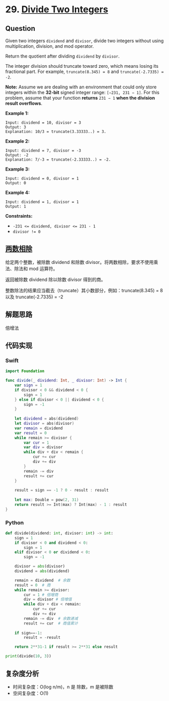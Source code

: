 # 29. [Divide Two Integers](https://leetcode.com/problems/divide-two-integers)

## Question

Given two integers `dividend` and `divisor`, divide two integers without using multiplication, division, and mod operator.

Return the quotient after dividing `dividend` by `divisor`.

The integer division should truncate toward zero, which means losing its fractional part. For example, `truncate(8.345) = 8` and `truncate(-2.7335) = -2`.

**Note:** Assume we are dealing with an environment that could only store integers within the **32-bit** signed integer range: `[−231, 231 − 1]`. For this problem, assume that your function **returns** `231 − 1` **when the division result overflows**.

**Example 1:**

```
Input: dividend = 10, divisor = 3
Output: 3
Explanation: 10/3 = truncate(3.33333..) = 3.
```

**Example 2:**

```
Input: dividend = 7, divisor = -3
Output: -2
Explanation: 7/-3 = truncate(-2.33333..) = -2.
```

**Example 3:**

```
Input: dividend = 0, divisor = 1
Output: 0
```

**Example 4:**

```
Input: dividend = 1, divisor = 1
Output: 1
```

**Constraints:**

- `-231 <= dividend, divisor <= 231 - 1`
- `divisor != 0`

## [两数相除](https://leetcode-cn.com/problems/divide-two-integers/)

给定两个整数，被除数 dividend 和除数 divisor。将两数相除，要求不使用乘法、除法和 mod 运算符。

返回被除数 dividend 除以除数 divisor 得到的商。

整数除法的结果应当截去（truncate）其小数部分，例如：truncate(8.345) = 8 以及 truncate(-2.7335) = -2

## 解题思路

倍增法

## 代码实现

### Swift

```swift
import Foundation

func divide(_ dividend: Int, _ divisor: Int) -> Int {
    var sign = 1
    if divisor < 0 && dividend < 0 {
        sign = 1
    } else if divisor < 0 || dividend < 0 {
        sign = -1
    }
    
    let dividend = abs(dividend)
    let divisor = abs(divisor)
    var remain = dividend
    var result = 0
    while remain >= divisor {
        var cur = 1
        var div = divisor
        while div + div < remain {
            cur += cur
            div += div
        }
        remain -= div
        result += cur
    }
    
    result = sign == -1 ? 0 - result : result
    
    let max: Double = pow(2, 31)
    return result >= Int(max) ? Int(max) - 1 : result
}
```

### Python

```python
def divide(dividend: int, divisor: int) -> int:
    sign = 1
    if divisor < 0 and dividend < 0:
        sign = 1
    elif divisor < 0 or dividend < 0:
        sign = -1

    divisor = abs(divisor)
    dividend = abs(dividend)

    remain = dividend  # 余数
    result = 0  # 商
    while remain >= divisor: 
        cur = 1 # 倍增商
        div = divisor # 倍增值
        while div + div < remain:
            cur += cur 
            div += div 
        remain -= div  # 余数递减
        result += cur  # 商值累计
    
    if sign==-1:
        result = -result

    return 2**31-1 if result >= 2**31 else result

print(divide(10, 3))
```

## 复杂度分析

- 时间复杂度：O(log n/m)，n 是 除数，m 是被除数
- 空间复杂度：O(1)